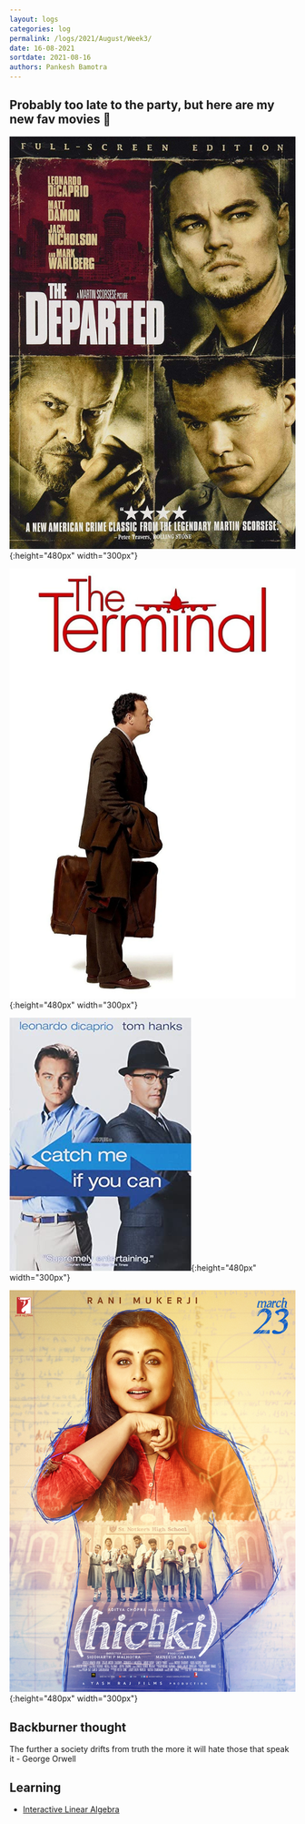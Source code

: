 ```yaml
---
layout: logs
categories: log
permalink: /logs/2021/August/Week3/
date: 16-08-2021
sortdate: 2021-08-16
authors: Pankesh Bamotra
---
```

## Probably too late to the party, but here are my new fav movies 🍿
![Leonardo DiCaprio, Matt Damon, Jack Nicholson and Mark Wahlberg star in Martin Scorsese's new crime drama.](/_assets/images/the-departed-movie-poster.jpg "Top gun actors, top gun story, so engrossing"){:height="480px" width="300px"}
<br/>

![An Eastern European tourist unexpectedly finds himself stranded in JFK airport, and must take up temporary residence there.](/_assets/images/the-terminal-movie-poster.webp "Rarely a movie brings out all the emotions in you"){:height="480px" width="300px"}
<br/>

![Barely 21 yet, Frank is a skilled forger who has passed as a doctor, lawyer and pilot. FBI agent Carl becomes obsessed with tracking down the con man, who only revels in the pursuit.](/_assets/images/catch-me-if-you-can-movie-poster.jpg "One word - Fun"){:height="480px" width="300px"}
<br/>

![Hichki presents a positive and inspiring story about a woman who turns her biggest weakness into her biggest strength.](/_assets/images/hichki-movie-poster.jpg "Hidden gem of Indian cinema"){:height="480px" width="300px"}
<br/>

## Backburner thought
The further a society drifts from truth the more it will hate those that speak it - George Orwell

## Learning
- [Interactive Linear Algebra](https://textbooks.math.gatech.edu/ila/index.html)
